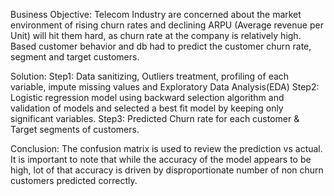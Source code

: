 Business Objective: 
  Telecom Industry are concerned about the market environment of rising churn rates and declining ARPU (Average revenue per Unit) will hit them hard, as churn rate at the company is relatively high. Based customer behavior and db had to predict the customer churn rate, segment and target customers.
  
Solution: 
  Step1: Data sanitizing, Outliers treatment, profiling of each variable, impute missing values and Exploratory Data Analysis(EDA) 
Step2: Logistic regression model using backward selection algorithm and validation of models and selected a best fit model by keeping only significant variables. 
Step3: Predicted Churn rate for each customer & Target segments of customers.

Conclusion: 
  The confusion matrix is used to review the prediction vs actual. It is important to note that while the accuracy of the model appears to be high, lot of that accuracy is driven by disproportionate number of non churn customers predicted correctly.

